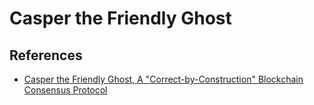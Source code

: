 # Casper the Friendly Ghost


## References

- [Casper the Friendly Ghost, A "Correct-by-Construction" Blockchain Consensus Protocol](https://github.com/ethereum/research/blob/master/papers/CasperTFG/CasperTFG.pdf)
